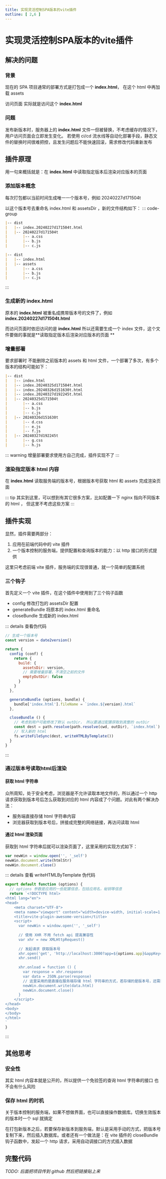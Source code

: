 ```yaml
---
title: 实现灵活控制SPA版本的vite插件
outline: [ 2,6 ]
---
```


# 实现灵活控制SPA版本的vite插件

## 解决的问题

### 背景

现在的 SPA 项目通常的部署方式是打包成一个 **index.html**， 在这个 html 中再加载 assets

访问页面 实际就是访问这个 **index.html**

### 问题

发布新版本时，服务器上的 **index.html** 文件一但被替换，不考虑缓存的情况下，用户访问页面会立即发生变化。
若使用 ci/cd 流水线等自动化部署手段，静态文件的替换时间很难把控，且发生问题后不能快速回滚，需求修改代码重新发布

## 插件原理

用一句来概括就是：在 **index.html** 中读取指定版本后渲染对应版本的页面

### 添加版本概念

每次打包都以当前时间生成唯一一个版本号，例如 20240227d171504t

以这个版本号去重命名 index.html 和 assetsDir ，新的文件结构如下：
::: code-group

``` markdown [赋予版本后] {2,3}
|-- dist
|   |-- index.20240227d171504t.html
|   |-- 20240227d171504t
|       |-- a.css
|       |-- b.js
|       |-- c.js
```

``` markdown [赋予版本前] {2,3}
|-- dist
|   |-- index.html
|   |-- assets
|       |-- a.css
|       |-- b.js
|       |-- c.js
```

:::

### 生成新的 index.html

原本的 **index.html** 被重名成携带版本号的文件了，例如 **index.20240227d171504t.html**

而访问页面时依旧访问的是 **index.html** 所以还需要生成一个 index 文件，这个文件要做的事就是**读取指定版本后渲染对应版本的页面
**

### 增量部署

要求部署时 不能删除之前版本的 assets 和 html 文件，一个部署了多次，有多个版本的结构可能如下：

``` markdown
|-- dist
|   |-- index.html
|   |-- index.20240325d171504t.html
|   |-- index.20240326d151630t.html
|   |-- index.20240327d192245t.html
|   |-- 20240325d171504t
|       |-- a.css
|       |-- b.js
|       |-- c.js
|   |-- 20240326d151630t
|       |-- d.css
|       |-- e.js
|       |-- f.js
|   |-- 20240327d192245t
|       |-- g.css
|       |-- h.js
```

::: warning
增量部署要求使用方自己完成，插件实现不了
:::

### 渲染指定版本 html 内容

在 **index.html** 读取服务端的版本号，根据版本号获取 html 和 assets 完成渲染页面

::: tip
其实到这里，可以想到有其它很多方案，比如配置一下 nginx 指向不同版本的 html ， 但这里不考虑这些方案
:::

## 插件实现

显然，插件需要两部分：

1. 应用在前端代码中的 vite 插件
2. 一个版本控制的服务端，提供配置和查询版本的能力：以 http 接口的形式提供

这里只考虑前端 vite 插件，服务端的实现很普通，就一个简单的配置系统

### 三个钩子

首先定义一个 vite 插件，在这个插件中使用到了三个钩子函数

- config 修改打包的 assetsDir 配置
- generateBundle 将原本的 index.html 重命名
- closeBundle 生成新的 index.html

::: details 查看伪代码

```javascript
// 生成一个版本号
const version = date2version()

return {
  config (conf) {
    return {
      build: {
        assetsDir: version,
        // 需要增量部署，不清空之前的文件
        emptyOutDir: false
      }
    }
  },

  generateBundle (options, bundle) {
    bundle['index.html'].fileName = `index.${version}.html`
  },

  closeBundle () {
    // 考虑到用户可能修改了默认 outDir， 所以要通过配置获取到真整的 outDir  
    const dest = path.resolve(path.resolve(cwd, outDir), `index.html`)
    // 写入新的 html
    fs.writeFileSync(dest, writeHTMLByTemplate())
  }
}
```

:::

### 通过版本号读取html后渲染

#### 获取 html 字符串

众所周知，处于安全考虑，浏览器是不允许读取本地文件的，所以通过一个 http 请求获取到版本号后怎么获取到对应的 html 内容成了个问题。对此有两个解决办法：

- 服务端直接存储 html 字符串内容
- 浏览器获取到版本号后，拼接成完整的网络链接，再访问读取 html

#### 通过 html 渲染页面

获取到 html 字符串后就可以渲染页面了，这里采用的实现方式如下：

```javascript
var newWin = window.open('', '_self')
newWin.document.write(htmlStr)
newWin.document.close()
```

::: details 查看 writeHTMLByTemplate 伪代码

```javascript
export default function (options) {
  // options 参数是应用的一些配置信息，包括应用名，秘钥等信息
  return `<!DOCTYPE html>
<html lang="en">
<head>
    <meta charset="UTF-8">
    <meta name="viewport" content="width=device-width, initial-scale=1.0">
    <title>vite-plugin-awesome-version</title>
    <script>
      var newWin = window.open('', '_self')
      
      // 使用 XHR 不用 fetch api 提高兼容性
      var xhr = new XMLHttpRequest()
      
      // 发起请求 获取版本号
      xhr.open('get', 'http://localhost:3000?app=${options.app}&appKey=${options.appKey}')
      xhr.send()
      
      xhr.onload = function () {
        var response = xhr.response
        var data = JSON.parse(response)
        // 这里采用的是直接在服务端存储 html 字符串的方式，若存储的是版本号，还需要发起一个 get 请求去远程获取 html 字符串
        newWin.document.write(data.html)
        newWin.document.close()
      }
    </script>
</head>
<body>
</body>
</html>
`
}

```

:::

## 其他思考

### 安全性

其实 html 内容本就是公开的，所以提供一个免验签的查询 html 字符串的接口 也不会有什么风险

### 保存 html 的时机

关于版本控制的服务端，如果不想做界面，也可以直接操作数据库。切换生效版本的版本时一个 sql 就搞定

在打包新版本之后，若要保存新版本到服务端，默认是采用手动的方式，把版本号复制下来，然后插入数据库。或者还有一个做法是：在 vite 插件的 closeBundle 钩子函数中，发起一个 http 请求，采用自动调接口的方式插入数据

## 完整代码

_TODO: 后面把项目传到 github 然后把链接贴上来_
